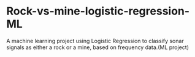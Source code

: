 # Rock-vs-mine-logistic-regression-ML
A machine learning project using Logistic Regression to classify sonar signals as either a rock or a mine, based on frequency data.(ML project)

